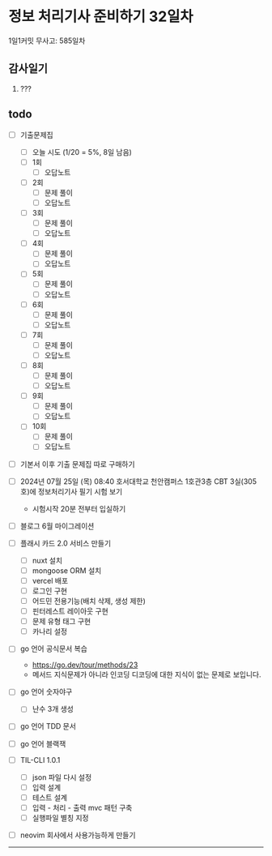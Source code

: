 # 정보 처리기사 준비하기 32일차

1일1커밋 무사고: 585일차

## 감사일기

1. ???

## todo

- [ ] 기출문제집
  - [ ] 오늘 시도 (1/20 = 5%, 8일 남음)
  - [ ] 1회
    - [ ] 오답노트
  - [ ] 2회
    - [ ] 문제 풀이
    - [ ] 오답노트
  - [ ] 3회
    - [ ] 문제 풀이
    - [ ] 오답노트
  - [ ] 4회
    - [ ] 문제 풀이
    - [ ] 오답노트
  - [ ] 5회
    - [ ] 문제 풀이
    - [ ] 오답노트
  - [ ] 6회
    - [ ] 문제 풀이
    - [ ] 오답노트
  - [ ] 7회
    - [ ] 문제 풀이
    - [ ] 오답노트
  - [ ] 8회
    - [ ] 문제 풀이
    - [ ] 오답노트
  - [ ] 9회
    - [ ] 문제 풀이
    - [ ] 오답노트
  - [ ] 10회
    - [ ] 문제 풀이
    - [ ] 오답노트
- [ ] 기본서 이후 기출 문제집 따로 구매하기
- [ ] 2024년 07월 25일 (목) 08:40 호서대학교 천안캠퍼스 1호관3층 CBT 3실(305호)에 정보처리기사 필기 시험 보기
  - 시험시작 20분 전부터 입실하기
- [ ] 블로그 6월 마이그레이션
- [ ] 플래시 카드 2.0 서비스 만들기
  - [ ] nuxt 설치
  - [ ] mongoose ORM 설치
  - [ ] vercel 배포
  - [ ] 로그인 구현
  - [ ] 어드민 전용기능(배치 삭제, 생성 제한)
  - [ ] 핀터레스트 레이아웃 구현
  - [ ] 문제 유형 태그 구현
  - [ ] 카나리 설정
- [ ] go 언어 공식문서 복습
  - https://go.dev/tour/methods/23
  - 메서드 지식문제가 아니라 인코딩 디코딩에 대한 지식이 없는 문제로 보입니다.
- [ ] go 언어 숫자야구
  - [ ] 난수 3개 생성
- [ ] go 언어 TDD 문서
- [ ] go 언어 블랙잭
- [ ] TIL-CLI 1.0.1
  - [ ] json 파일 다시 설정
  - [ ] 입력 설계
  - [ ] 테스트 설계
  - [ ] 입력 - 처리 - 출력 mvc 패턴 구축
  - [ ] 실행파일 별칭 지정
- [ ] neovim 회사에서 사용가능하게 만들기



---



